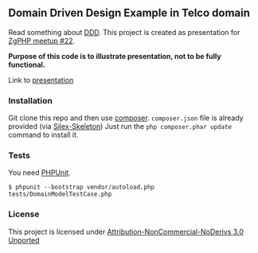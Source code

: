 ## Domain Driven Design Example in Telco domain


Read something about [DDD](http://en.wikipedia.org/wiki/Domain-driven_design).
This project is created as presentation for [ZgPHP meetup #22](http://zgphp.org/2013/06/zgphp-meetup-22/).

**Purpose of this code is to illustrate presentation, not to be fully functional.**

Link to [presentation](https://docs.google.com/presentation/d/1ikmveYJCMc72-PkXaigZ9O0DtO4r0MxWNR894ISkYXo/pub?start=false&loop=false&delayms=3000)

### Installation

Git clone this repo and then use [composer](http://getcomposer.org).
`composer.json` file is already provided (via [Silex-Skeleton](https://github.com/silexphp/Silex-Skeleton))
Just run the `php composer.phar update` command to install it.

### Tests

You need [PHPUnit](https://github.com/sebastianbergmann/phpunit).

    $ phpunit --bootstrap vendor/autoload.php tests/DomainModelTestCase.php

### License

This project is licensed under [Attribution-NonCommercial-NoDerivs 3.0 Unported](http://creativecommons.org/licenses/by-nc-nd/3.0/)
